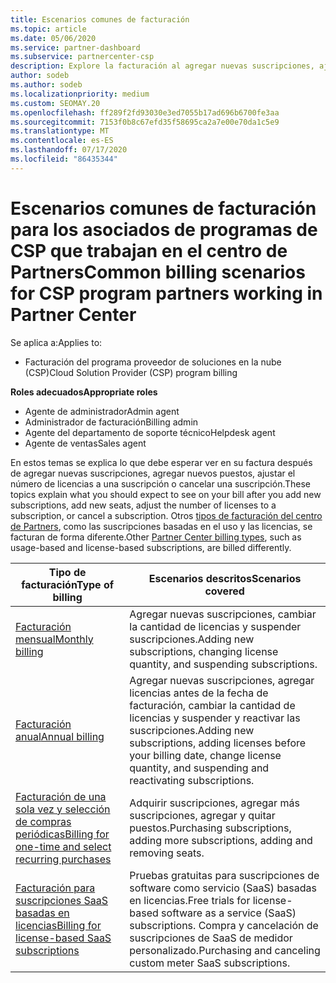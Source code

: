 ```yaml
---
title: Escenarios comunes de facturación
ms.topic: article
ms.date: 05/06/2020
ms.service: partner-dashboard
ms.subservice: partnercenter-csp
description: Explore la facturación al agregar nuevas suscripciones, ajustar la cantidad de licencias o cancelar una suscripción. Vea cómo difieren las suscripciones basadas en el uso y las licencias.
author: sodeb
ms.author: sodeb
ms.localizationpriority: medium
ms.custom: SEOMAY.20
ms.openlocfilehash: ff289f2fd93030e3ed7055b17ad696b6700fe3aa
ms.sourcegitcommit: 7153f0b8c67efd35f58695ca2a7e00e70da1c5e9
ms.translationtype: MT
ms.contentlocale: es-ES
ms.lasthandoff: 07/17/2020
ms.locfileid: "86435344"
---
```

# <a name="common-billing-scenarios-for-csp-program-partners-working-in-partner-center"></a><span data-ttu-id="9bd88-104">Escenarios comunes de facturación para los asociados de programas de CSP que trabajan en el centro de Partners</span><span class="sxs-lookup"><span data-stu-id="9bd88-104">Common billing scenarios for CSP program partners working in Partner Center</span></span>

<span data-ttu-id="9bd88-105">Se aplica a:</span><span class="sxs-lookup"><span data-stu-id="9bd88-105">Applies to:</span></span>

- <span data-ttu-id="9bd88-106">Facturación del programa proveedor de soluciones en la nube (CSP)</span><span class="sxs-lookup"><span data-stu-id="9bd88-106">Cloud Solution Provider (CSP) program billing</span></span>

<span data-ttu-id="9bd88-107">**Roles adecuados**</span><span class="sxs-lookup"><span data-stu-id="9bd88-107">**Appropriate roles**</span></span>

- <span data-ttu-id="9bd88-108">Agente de administrador</span><span class="sxs-lookup"><span data-stu-id="9bd88-108">Admin agent</span></span>
- <span data-ttu-id="9bd88-109">Administrador de facturación</span><span class="sxs-lookup"><span data-stu-id="9bd88-109">Billing admin</span></span>
- <span data-ttu-id="9bd88-110">Agente del departamento de soporte técnico</span><span class="sxs-lookup"><span data-stu-id="9bd88-110">Helpdesk agent</span></span>
- <span data-ttu-id="9bd88-111">Agente de ventas</span><span class="sxs-lookup"><span data-stu-id="9bd88-111">Sales agent</span></span>

<span data-ttu-id="9bd88-112">En estos temas se explica lo que debe esperar ver en su factura después de agregar nuevas suscripciones, agregar nuevos puestos, ajustar el número de licencias a una suscripción o cancelar una suscripción.</span><span class="sxs-lookup"><span data-stu-id="9bd88-112">These topics explain what you should expect to see on your bill after you add new subscriptions, add new seats, adjust the number of licenses to a subscription, or cancel a subscription.</span></span> <span data-ttu-id="9bd88-113">Otros [tipos de facturación del centro de Partners](billing-different-types.md), como las suscripciones basadas en el uso y las licencias, se facturan de forma diferente.</span><span class="sxs-lookup"><span data-stu-id="9bd88-113">Other [Partner Center billing types](billing-different-types.md), such as usage-based and license-based subscriptions, are billed differently.</span></span>

| <span data-ttu-id="9bd88-114">Tipo de facturación</span><span class="sxs-lookup"><span data-stu-id="9bd88-114">Type of billing</span></span> | <span data-ttu-id="9bd88-115">Escenarios descritos</span><span class="sxs-lookup"><span data-stu-id="9bd88-115">Scenarios covered</span></span> |
| --------------- | ----------------- |
| [<span data-ttu-id="9bd88-116">Facturación mensual</span><span class="sxs-lookup"><span data-stu-id="9bd88-116">Monthly billing</span></span>](common-billing-scenarios-monthly.md) | <span data-ttu-id="9bd88-117">Agregar nuevas suscripciones, cambiar la cantidad de licencias y suspender suscripciones.</span><span class="sxs-lookup"><span data-stu-id="9bd88-117">Adding new subscriptions, changing license quantity, and suspending subscriptions.</span></span> |
| [<span data-ttu-id="9bd88-118">Facturación anual</span><span class="sxs-lookup"><span data-stu-id="9bd88-118">Annual billing</span></span>](common-billing-scenarios-annual.md) | <span data-ttu-id="9bd88-119">Agregar nuevas suscripciones, agregar licencias antes de la fecha de facturación, cambiar la cantidad de licencias y suspender y reactivar las suscripciones.</span><span class="sxs-lookup"><span data-stu-id="9bd88-119">Adding new subscriptions, adding licenses before your billing date, change license quantity, and suspending and reactivating subscriptions.</span></span> |
| [<span data-ttu-id="9bd88-120">Facturación de una sola vez y selección de compras periódicas</span><span class="sxs-lookup"><span data-stu-id="9bd88-120">Billing for one-time and select recurring purchases</span></span>](common-billing-scenarios-onetime-recurring.md) | <span data-ttu-id="9bd88-121">Adquirir suscripciones, agregar más suscripciones, agregar y quitar puestos.</span><span class="sxs-lookup"><span data-stu-id="9bd88-121">Purchasing subscriptions, adding more subscriptions, adding and removing seats.</span></span> |
| [<span data-ttu-id="9bd88-122">Facturación para suscripciones SaaS basadas en licencias</span><span class="sxs-lookup"><span data-stu-id="9bd88-122">Billing for license-based SaaS subscriptions</span></span>](common-billing-scenarios-saas.md) | <span data-ttu-id="9bd88-123">Pruebas gratuitas para suscripciones de software como servicio (SaaS) basadas en licencias.</span><span class="sxs-lookup"><span data-stu-id="9bd88-123">Free trials for license-based software as a service (SaaS) subscriptions.</span></span> <span data-ttu-id="9bd88-124">Compra y cancelación de suscripciones de SaaS de medidor personalizado.</span><span class="sxs-lookup"><span data-stu-id="9bd88-124">Purchasing and canceling custom meter SaaS subscriptions.</span></span> |
